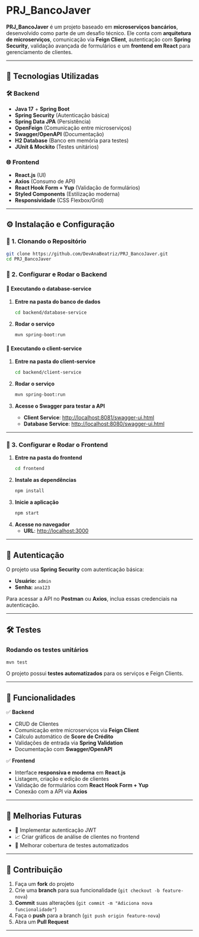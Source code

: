 # PRJ_BancoJaver

**PRJ_BancoJaver** é um projeto baseado em **microserviços bancários**, desenvolvido como parte de um desafio técnico. Ele conta com **arquitetura de microserviços**, comunicação via **Feign Client**, autenticação com **Spring Security**, validação avançada de formulários e um **frontend em React** para gerenciamento de clientes.

---

## 📌 Tecnologias Utilizadas

### **🛠 Backend**
- **Java 17** + **Spring Boot**
- **Spring Security** (Autenticação básica)
- **Spring Data JPA** (Persistência)
- **OpenFeign** (Comunicação entre microserviços)
- **Swagger/OpenAPI** (Documentação)
- **H2 Database** (Banco em memória para testes)
- **JUnit & Mockito** (Testes unitários)

### **🌐 Frontend**
- **React.js** (UI)
- **Axios** (Consumo de API)
- **React Hook Form + Yup** (Validação de formulários)
- **Styled Components** (Estilização moderna)
- **Responsividade** (CSS Flexbox/Grid)

---

## ⚙️ Instalação e Configuração

### 🔹 1. Clonando o Repositório
```sh
git clone https://github.com/DevAnaBeatriz/PRJ_BancoJaver.git
cd PRJ_BancoJaver
```

### 🔹 2. Configurar e Rodar o **Backend**

#### **🔹 Executando o database-service**
1. **Entre na pasta do banco de dados**
   ```sh
   cd backend/database-service
   ```
2. **Rodar o serviço**
   ```sh
   mvn spring-boot:run
   ```

#### **🔹 Executando o client-service**
1. **Entre na pasta do client-service**
   ```sh
   cd backend/client-service
   ```
2. **Rodar o serviço**
   ```sh
   mvn spring-boot:run
   ```

3. **Acesse o Swagger para testar a API**
   - **Client Service**: [http://localhost:8081/swagger-ui.html](http://localhost:8081/swagger-ui.html)
   - **Database Service**: [http://localhost:8080/swagger-ui.html](http://localhost:8080/swagger-ui.html)

---

### 🔹 3. Configurar e Rodar o **Frontend**
1. **Entre na pasta do frontend**
   ```sh
   cd frontend
   ```
2. **Instale as dependências**
   ```sh
   npm install
   ```
3. **Inicie a aplicação**
   ```sh
   npm start
   ```
4. **Acesse no navegador**
   - **URL**: [http://localhost:3000](http://localhost:3000)

---

## 🔑 Autenticação

O projeto usa **Spring Security** com autenticação básica:

- **Usuário:** `admin`
- **Senha:** `ana123`

Para acessar a API no **Postman** ou **Axios**, inclua essas credenciais na autenticação.

---

## 🛠️ Testes

### **Rodando os testes unitários**
```sh
mvn test
```

O projeto possui **testes automatizados** para os serviços e Feign Clients.

---

## 📌 Funcionalidades

✅ **Backend**
- CRUD de Clientes
- Comunicação entre microserviços via **Feign Client**
- Cálculo automático de **Score de Crédito**
- Validações de entrada via **Spring Validation**
- Documentação com **Swagger/OpenAPI**

✅ **Frontend**
- Interface **responsiva e moderna** em **React.js**
- Listagem, criação e edição de clientes
- Validação de formulários com **React Hook Form + Yup**
- Conexão com a API via **Axios**

---

## 📝 Melhorias Futuras

- 🔄 Implementar autenticação JWT
- 📈 Criar gráficos de análise de clientes no frontend
- 🚀 Melhorar cobertura de testes automatizados

---

## 🤝 Contribuição

1. Faça um **fork** do projeto
2. Crie uma **branch** para sua funcionalidade (`git checkout -b feature-nova`)
3. **Commit** suas alterações (`git commit -m "Adiciona nova funcionalidade"`)
4. Faça o **push** para a branch (`git push origin feature-nova`)
5. Abra um **Pull Request**

---
